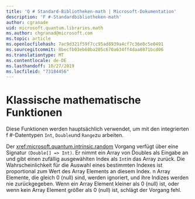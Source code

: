 ```yaml
---
title: 'Q # Standard-Bibliotheken-math | Microsoft-Dokumentation'
description: 'F #-Standardbibliotheken-math'
author: cgranade
uid: microsoft.quantum.libraries.math
ms.author: chgranad@microsoft.com
ms.topic: article
ms.openlocfilehash: 7ac9d321f59f7cc95ad8939a4cf7c36e0c5e0491
ms.sourcegitcommit: 8becfb03eb60ba205c670a634ff4daa8071bcd06
ms.translationtype: MT
ms.contentlocale: de-DE
ms.lasthandoff: 10/27/2019
ms.locfileid: "73184456"
---
```

# <a name="classical-mathematical-functions"></a>Klassische mathematische Funktionen #

Diese Funktionen werden hauptsächlich verwendet, um mit den integrierten f #-Datentypen `Int`, `Double`und `Range`zu arbeiten.

Der <xref:microsoft.quantum.intrinsic.random> Vorgang verfügt über eine Signatur `(Double[] => Int)`.
Er nimmt ein Array von Doubles als Eingabe an und gibt einen zufällig ausgewählten Index als `Int`in das Array zurück.
Die Wahrscheinlichkeit für die Auswahl eines bestimmten Indexes ist proportional zum Wert des Array Elements an diesem Index. n Array Elemente, die gleich 0 (null) sind, werden ignoriert, und ihre Indizes werden nie zurückgegeben.
Wenn ein Array Element kleiner als 0 (null) ist, oder wenn kein Array Element größer als 0 (null) ist, schlägt der Vorgang fehl.